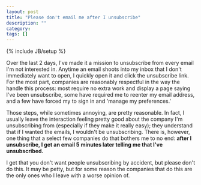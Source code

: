 ```yaml
---
layout: post
title: "Please don't email me after I unsubscribe"
description: ""
category:
tags: []
---
```

{% include JB/setup %}

Over the last 2 days, I've made it a mission to unsubscribe from every email I'm not interested in. Anytime an email shoots into my inbox that I don't immediately want to open, I quickly open it and click the unsubscribe link. For the most part, companies are reasonably respectful in the way the handle this process: most require no extra work and display a page saying I've been unsubscribe, some have required me to reenter my email address, and a few have forced my to sign in and 'manage my preferences.'

Those steps, while sometimes annoying, are pretty reasonable. In fact, I usually leave the interaction feeling pretty good about the company I'm unsubscribing from (especially if they make it really easy); they understand that if I wanted the emails, I wouldn't be unsubscribing. There is, however, one thing that a select few companies do that bothers me to no end: **after I unsubscribe, I get an email 5 minutes later telling me that I've unsubscribed.**

I get that you don't want people unsubscribing by accident, but please don't do this. It may be petty, but for some reason the companies that do this are the only ones who I leave with a worse opinion of.
